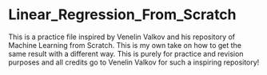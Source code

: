 # Linear_Regression_From_Scratch
This is a practice file inspired by Venelin Valkov and his repository of Machine Learning from Scratch. This is my own take on how to get the same result with a different way. This is purely for practice and revision purposes and all credits go to Venelin Valkov for such a inspiring repository!

